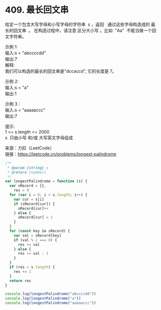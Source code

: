 # 409. 最长回文串

给定一个包含大写字母和小写字母的字符串  s ，返回   通过这些字母构造成的 最长的回文串  。
在构造过程中，请注意 区分大小写 。比如  "Aa"  不能当做一个回文字符串。

示例 1:  
输入:s = "abccccdd"  
输出:7  
解释:  
我们可以构造的最长的回文串是"dccaccd", 它的长度是 7。

示例 2:  
输入:s = "a"  
输出:1

示例 3：  
输入:s = "aaaaaccc"  
输出:7

提示:  
1 <= s.length <= 2000  
s  只由小写 和/或 大写英文字母组成

来源：力扣（LeetCode）  
链接：https://leetcode.cn/problems/longest-palindrome

```javascript
/**
 * @param {string} s
 * @return {number}
 */
var longestPalindrome = function (s) {
  var sRecord = {},
    res = 0
  for (var i = 0; i < s.length; i++) {
    var cur = s[i]
    if (sRecord[cur]) {
      sRecord[cur]++
    } else {
      sRecord[cur] = 1
    }
  }
  for (const key in sRecord) {
    var val = sRecord[key]
    if (val % 2 === 0) {
      res += val
    } else {
      res += val - 1
    }
  }
  if (res < s.length) {
    res += 1
  }
  return res
}

console.log(longestPalindrome("abccccdd"))
console.log(longestPalindrome("a"))
console.log(longestPalindrome("aaaaaccc"))
```
